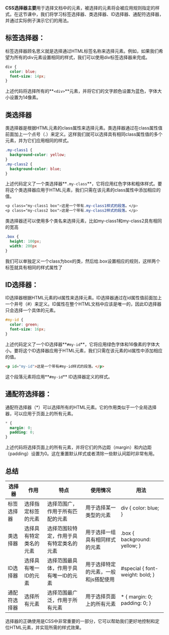 **CSS选择器主要**用于选择文档中的元素，被选择的元素将会被应用规则指定的样式。在这节课中，我们将学习标签选择器、类选择器、ID选择器、通配符选择器，并通过实际例子演示它们的用法。

## 标签选择器：

标签选择器顾名思义就是选择通过HTML标签名称来选择元素。例如，如果我们希望为所有的div元素设置相同的样式，我们可以使用div标签选择器来完成。

```css
div {
  color: blue;
  font-size: 14px;
}
```

上述代码将选择所有的**`<div>`**元素，并将它们的文字颜色设置为蓝色，字体大小设置为14像素。

## 类选择器

类选择器是根据HTML元素的class属性来选择元素。类选择器通过在class属性值前面加上一个点号（.）来定义。这样我们就可以选择具有相同class属性值的多个元素，并为它们应用相同的样式。

```css
.my-class1 {
  background-color: yellow;
}
.my-class2 {
  background-color: blue;
}
```

上述代码定义了一个类选择器**`.my-class`**，它将应用红色字体和粗体样式。要将这个类选择器应用于HTML元素，我们只需在该元素的class属性中添加相应的值。

```css
<p class="my-class1 box">这是一个带有.my-class1样式的段落。</p>
<p class="my-class2 box">这是一个带有.my-class2样式的段落。</p>
```

类选择器还可以使用多个类名来选择元素，比如my-class1和my-class2具有相同的宽高

```css
.box {
  height: 100px;
  width: 200px
}
```

我们可以单独定义一个class为box的类，然后给.box设置相应的规则，这样两个标签就具有相同的样式属性了

## ID选择器：

ID选择器根据HTML元素的id属性来选择元素。ID选择器通过在id属性值前面加上一个井号（#）来定义。ID属性在整个HTML文档中应该是唯一的，因此ID选择器只会选择一个具体的元素。

```css
#my-id {
  color: green;
  font-size: 16px;
}
```

上述代码定义了一个ID选择器**`#my-id`**，它将应用绿色字体和16像素的字体大小。要将这个ID选择器应用于HTML元素，我们只需在该元素的id属性中添加相应的值。

```html
<p id="my-id">这是一个带有#my-id样式的段落。</p>
```

这个段落元素将应用**`#my-id`** ID选择器定义的样式。

## 通配符选择器：

通配符选择器（*）可以选择所有的HTML元素。它的作用类似于一个全局选择器，可以应用于页面上的所有元素。

```css
* {
  margin: 0;
  padding: 0;
}
```

上述代码将选择页面上的所有元素，并将它们的外边距（margin）和内边距（padding）设置为0。这在重置默认样式或者清除一些默认间距时非常有用。

## 总结

| 选择器 | 作用 | 特点 | 使用情况 | 用法 |
| --- | --- | --- | --- | --- |
| 标签选择器 | 选择指定标签的元素 | 选择范围广，作用于所有匹配的元素 | 用于选择某一类型的元素 | div { color: blue; } |
| 类选择器 | 选择具有特定类名的元素 | 选择范围较特定，作用于具有特定类名的元素 | 用于选择一组具有相同样式的元素 | .box { background: yellow; } |
| ID选择器 | 选择具有唯一ID的元素 | 选择范围最具体，作用于具有唯一ID的元素 | 用于选择特定的元素，一般和js搭配使用 | #special { font-weight: bold; } |
| 通配符选择器 | 选择所有元素 | 选择范围最广泛，作用于所有元素 | 用于选择页面上的所有元素 | * { margin: 0; padding: 0; } |

选择器的正确使用是CSS中非常重要的一部分，它可以帮助我们更好地控制和定位HTML元素，并实现所需的样式效果。
